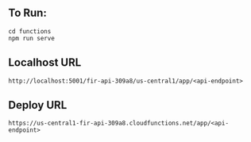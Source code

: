 ## To Run:
```cd functions```           
```npm run serve```

## Localhost URL
```http://localhost:5001/fir-api-309a8/us-central1/app/<api-endpoint>```

## Deploy URL
```https://us-central1-fir-api-309a8.cloudfunctions.net/app/<api-endpoint>```
